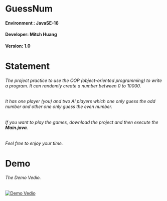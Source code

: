 # GuessNum
#### Environment : JavaSE-16
#### Developer: Mitch Huang
#### Version: 1.0
# Statement
###### The project practice to use the OOP (object-oriented programming) to write a program. It can randomly create a number between 0 to 10000.
###### It has one player (you) and two AI players which one only guess the odd number and other one only guess the even number.
###### If you want to play the games, download the project and then execute the **Main.java**.
###### Feel free to enjoy your time.
# Demo
###### The Demo Vedio.
[![Demo Vedio](https://i.imgur.com/5Ex4T6h.png)](https://www.youtube.com/watch?v=UM7_GysSM7k&t=0s&ab_channel=Mitch)

